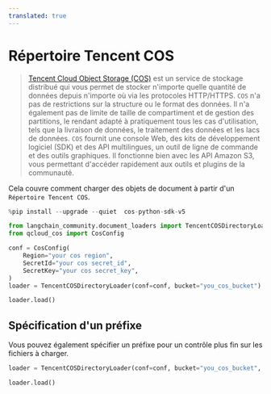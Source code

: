 ```yaml
---
translated: true
---
```


# Répertoire Tencent COS

>[Tencent Cloud Object Storage (COS)](https://www.tencentcloud.com/products/cos) est un service de stockage distribué qui vous permet de stocker n'importe quelle quantité de données depuis n'importe où via les protocoles HTTP/HTTPS.
> `COS` n'a pas de restrictions sur la structure ou le format des données. Il n'a également pas de limite de taille de compartiment et de gestion des partitions, le rendant adapté à pratiquement tous les cas d'utilisation, tels que la livraison de données, le traitement des données et les lacs de données. `COS` fournit une console Web, des kits de développement logiciel (SDK) et des API multilingues, un outil de ligne de commande et des outils graphiques. Il fonctionne bien avec les API Amazon S3, vous permettant d'accéder rapidement aux outils et plugins de la communauté.

Cela couvre comment charger des objets de document à partir d'un `Répertoire Tencent COS`.

```python
%pip install --upgrade --quiet  cos-python-sdk-v5
```

```python
from langchain_community.document_loaders import TencentCOSDirectoryLoader
from qcloud_cos import CosConfig
```

```python
conf = CosConfig(
    Region="your cos region",
    SecretId="your cos secret_id",
    SecretKey="your cos secret_key",
)
loader = TencentCOSDirectoryLoader(conf=conf, bucket="you_cos_bucket")
```

```python
loader.load()
```

## Spécification d'un préfixe

Vous pouvez également spécifier un préfixe pour un contrôle plus fin sur les fichiers à charger.

```python
loader = TencentCOSDirectoryLoader(conf=conf, bucket="you_cos_bucket", prefix="fake")
```

```python
loader.load()
```

